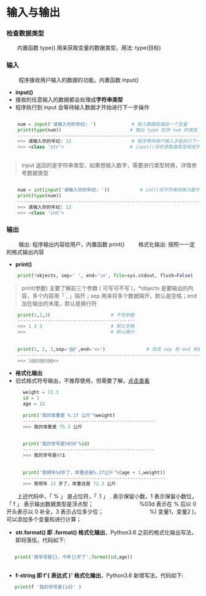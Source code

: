 # 输入与输出
### 检查数据类型
&emsp;&emsp;内置函数 type() 用来获取变量的数据类型，用法: type(目标)
### 输入
&emsp;&emsp; 程序接收用户输入的数据的功能，内置函数 input()
*  **input()** 
 * 接收的任意输入的数据都会处理成**字符串类型**
 * 程序执行到 input 会等待输入数据才开始进行下一步操作

```python

    num = input('请输入你的年纪: ')             # 输入数据赋值给一个变量
    print(type(num))                         # 输出 type 检测 num 的类型
    -------------------------------------------------------------------------
    >>> 请输入你的年纪: 12                      # 程序等待用户输入才能执行下一步 
    >>> <class 'str'>                        # input()将任意数据类型转成字符串类型
    
```
>input 返回的是字符串类型，如果想输入数字，需要进行类型转换，详情参考数据类型

```python

    num = int(input('请输入你的年纪: '))           # int()将字符串转换为数字
    print(type(num))
    -------------------------------------------------------------------
    >>> 请输入你的年纪: 12
    >>> <class 'int'>

```


### 输出
&emsp;&emsp; 输出: 程序输出内容给用户，内置函数 print()
&emsp;&emsp; 格式化输出: 按照⼀一定的格式输出内容
*  **print()**


```python
    print(*objects, sep=' ', end='\n', file=sys.stdout, flush=False)

```
>print(参数) 主要了解前三个参数 ( 可写可不写 )，*objects 是要输出的内容，多个内容用「 , 」隔开；sep 用来将多个数据隔开，默认是空格；end 加在输出的末尾，默认是换行符


```python
    print(1,2,3)                      # 不写参数
    -------------------------------------------
    >>> 1 2 3                         # 默认空格
    >>>                               # 默认换行
    
    
    print(1, 2, 3,sep='@@',end='<>')               # 改变 sep 和 end 参数值
    -----------------------------------------------------------------------
    >>> 1@@2@@3@@<>                  

```



*  **格式化输出**
 * 旧式格式符号输出，不推荐使用，但需要了解，[点击查看](https://www.jianshu.com/p/617cc100b1bf)
   
   
```python
      weight = 72.3
      id = 1
      age = 12
      
      print('我的体重是 %.1f 公斤'%weight)
      ------------------------------------------------
      >>> 我的体重是 75.3 公斤
      
      
      print('我的学号是%03d'%id)
      ------------------------------------------------
      >>> 我的学号是001
      
      
      print('我明年%d岁了，体重还是%.1f公斤'%(age + 1,weight))
      ----------------------------------------------------
      >>> 我明年 13 岁了，体重还是 72.3 公斤
```
&emsp;&emsp;上述代码中，「 % 」 是占位符，「 .1 」 . 表示保留小数，1 表示保留小数位，「 f 」 表示输出数据类型是浮点型；
&emsp;&emsp;&emsp;&emsp;&emsp;&emsp;&emsp;&emsp; %03d 表示在 % 后以 0 开头表示以 0 补全，3 表示占位多少位；
&emsp;&emsp;&emsp;&emsp;&emsp;&emsp;&emsp;&emsp; %( 变量1，变量2 )，可以添加多个变量和进行计算；

   
   *  **str.format() 即 .format() 格式化输出**，Python3.6 之前的格式化输出写法，即将落伍，代码如下:
   
   
   ```python
   
      print('我学号是{}，今年{}岁了'.format(id,age))
      
   ```
   
   *  **f-string 即 f'{ 表达式 }' 格式化输出**，Python3.6 新增写法，代码如下:
   
   
   ```python
      print(f '我的学号是{id}' )
   ```














